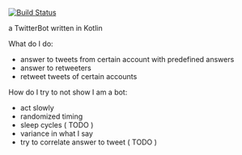 [![Build Status](https://snap-ci.com/ligi/TwitterBot/branch/master/build_image)](https://snap-ci.com/ligi/TwitterBot/branch/master)

a TwitterBot written in Kotlin

What do I do:

 - answer to tweets from certain account with predefined answers
 - answer to retweeters
 - retweet tweets of certain accounts

How do I try to not show I am a bot: 

 - act slowly
 - randomized timing
 - sleep cycles ( TODO )
 - variance in what I say
 - try to correlate answer to tweet ( TODO )
 
